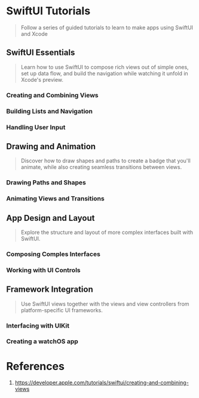 # SwiftUI Tutorials
  > Follow a series of guided tutorials to learn to make apps using SwiftUI and Xcode

## SwiftUI Essentials
  > Learn how to use SwiftUI to compose rich views out of simple ones, set up data flow, and build the navigation while watching it unfold in Xcode's preview.
### Creating and Combining Views
### Building Lists and Navigation
### Handling User Input

## Drawing and Animation
  > Discover how to draw shapes and paths to create a badge that you'll animate, while also creating seamless transitions between views.
### Drawing Paths and Shapes
### Animating Views and Transitions

## App Design and Layout
  > Explore the structure and layout of more complex interfaces built with SwiftUI.
### Composing Comples Interfaces
### Working with UI Controls

## Framework Integration
  > Use SwiftUI views together with the views and view controllers from platform-specific UI frameworks.
### Interfacing with UIKit
### Creating a watchOS app


# References
 1. https://developer.apple.com/tutorials/swiftui/creating-and-combining-views


